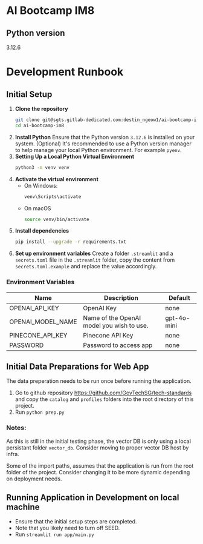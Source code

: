 # AI Bootcamp IM8

## Python version

3.12.6

# Development Runbook

## Initial Setup

1. **Clone the repository**
   ```bash
   git clone git@sgts.gitlab-dedicated.com:destin_ngeow1/ai-bootcamp-im8.git
   cd ai-bootcamp-im8
   ```
2. **Install Python**
   Ensure that the Python version `3.12.6` is installed on your system.
   (Optional) It's recommended to use a Python version manager to help manage your local Python environment. For example `pyenv`.
3. **Setting Up a Local Python Virtual Environment**
   ```bash
   python3 -m venv venv
   ```
4. **Activate the virtual environment**
   - On Windows:
     ```bash
     venv\Scripts\activate
     ```
   - On macOS
     ```bash
     source venv/bin/activate
     ```
5. **Install dependencies**
   ```bash
   pip install --upgrade -r requirements.txt
   ```
6. **Set up environment variables**
   Create a folder `.streamlit` and a `secrets.toml` file in the `.streamlit` folder, copy the content from `secrets.toml.example` and replace the value accordingly.

### Environment Variables

| Name              | Description                               | Default     |
| ----------------- | ----------------------------------------- | ----------- |
| OPENAI_API_KEY    | OpenAI Key                                | none        |
| OPENAI_MODEL_NAME | Name of the OpenAI model you wish to use. | gpt-4o-mini |
| PINECONE_API_KEY  | Pinecone API Key                          | none        |
| PASSWORD          | Password to access app                    | none        |

## Initial Data Preparations for Web App

The data preperation needs to be run once before running the application.

1. Go to github repository https://github.com/GovTechSG/tech-standards and copy the `catalog` and `profiles` folders into the root directory of this project.
2. Run `python prep.py`

### Notes:

As this is still in the initial testing phase, the vector DB is only using a local persistant folder `vector_db`. Consider moving to proper vector DB host by infra.

Some of the import paths, assumes that the application is run from the root folder of the project. Consider changing it to be more dynamic depending on deployment needs.

## Running Application in Development on local machine

- Ensure that the initial setup steps are completed.
- Note that you likely need to turn off SEED.
- Run `streamlit run app/main.py`
